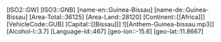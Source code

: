 ﻿---
location: [11.8667,-15.6]
type: Country
tags:
- geo/Country

SpocWebEntityId: 26914
isDeleted: false
confidential: public

---
[ISO2::GW]
[ISO3::GNB]
[name-en::Guinea-Bissau]
[name-de::Guinea-Bissau]
[Area-Total::36125]
[Area-Land::28120]
[Continent::[[Africa]]]
[VehicleCode::GUB]
[Capital::[[Bissau]]]
![[Anthem-Guinea-bissau.mp3]]
[Alcohol-l::3.7]
[Language-Id::467]
[geo-lon::-15.6]
[geo-lat::11.8667]

